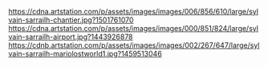 https://cdna.artstation.com/p/assets/images/images/006/856/610/large/sylvain-sarrailh-chantier.jpg?1501761070
https://cdna.artstation.com/p/assets/images/images/000/851/824/large/sylvain-sarrailh-airport.jpg?1443926878
https://cdnb.artstation.com/p/assets/images/images/002/267/647/large/sylvain-sarrailh-mariolostworld1.jpg?1459513046
